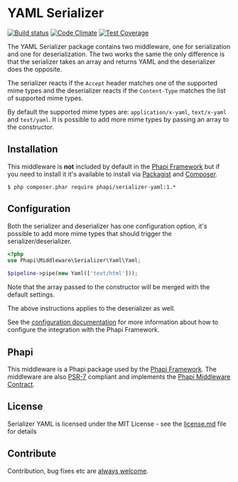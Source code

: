 # YAML Serializer

[![Build status](https://img.shields.io/travis/phapi/serializer-yaml.svg?style=flat-square)](https://travis-ci.org/phapi/serializer-yaml)
[![Code Climate](https://img.shields.io/codeclimate/github/phapi/serializer-yaml.svg?style=flat-square)](https://codeclimate.com/github/phapi/serializer-yaml)
[![Test Coverage](https://img.shields.io/codeclimate/coverage/github/phapi/serializer-yaml.svg?style=flat-square)](https://codeclimate.com/github/phapi/serializer-yaml/coverage)

The YAML Serializer package contains two middleware, one for serialization and one for deserialization. The two works the same the only difference is that the serializer takes an array and returns YAML and the deserializer does the opposite.

The serializer reacts if the <code>Accept</code> header matches one of the supported mime types and the deserializer reacts if the <code>Content-Type</code> matches the list of supported mime types.

By default the supported mime types are: <code>application/x-yaml</code>, <code>text/x-yaml</code> and <code>text/yaml</code>. It is possible to add more mime types by passing an array to the constructor.


## Installation
This middleware is **not** included by default in the [Phapi Framework](https://github.com/phapi/phapi-framework) but if you need to install it it's available to install via [Packagist](https://packagist.org) and [Composer](https://getcomposer.org).

```shell
$ php composer.phar require phapi/serializer-yaml:1.*
```

## Configuration
Both the serializer and deserializer has one configuration option, it's possible to add more mime types that should trigger the serializer/deserializer.

```php
<?php
use Phapi\Middleware\Serializer\Yaml\Yaml;

$pipeline->pipe(new Yaml(['text/html']));
```

Note that the array passed to the constructor will be merged with the default settings.

The above instructions applies to the deserializer as well.

See the [configuration documentation](http://phapi.github.io/docs/started/configuration/) for more information about how to configure the integration with the Phapi Framework.

## Phapi
This middleware is a Phapi package used by the [Phapi Framework](https://github.com/phapi/phapi-framework). The middleware are also [PSR-7](https://github.com/php-fig/http-message) compliant and implements the [Phapi Middleware Contract](https://github.com/phapi/contract).

## License
Serializer YAML is licensed under the MIT License - see the [license.md](https://github.com/phapi/serializer-yaml/blob/master/license.md) file for details

## Contribute
Contribution, bug fixes etc are [always welcome](https://github.com/phapi/serializer-yaml/issues/new).
